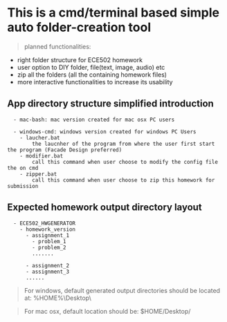 # This is a cmd/terminal based simple auto folder-creation tool
> planned functionalities:
  - right folder structure for ECE502 homework
  - user option to DIY folder, file(text, image, audio) etc
  - zip all the folders (all the containing homework files)
  - more interactive functionalities to increase its usability

## App directory structure simplified introduction
```
  - mac-bash: mac version created for mac osx PC users
  
  - windows-cmd: windows version created for windows PC Users
    - laucher.bat
        the laucnher of the program from where the user first start the program (Facade Design preferred)
    - modifier.bat
        call this command when user choose to modify the config file the on cmd
    - zipper.bat
        call this command when user choose to zip this homework for submission
```

## Expected homework output directory layout
```
  - ECE502_HWGENERATOR
    - homework_version
      - assignment_1
        - problem_1
        - problem_2
        .......

      - assignment_2
      - assignment_3
      ......
```

> For windows, default generated output directories should be located at: %HOME%\Desktop\

> For mac osx, default location should be: $HOME/Desktop/
